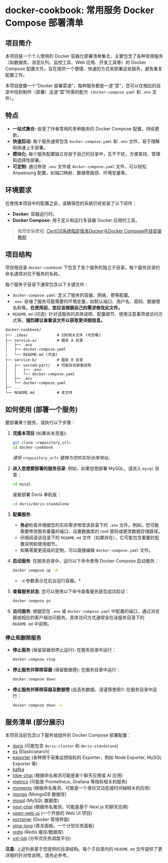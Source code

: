# docker-cookbook: 常用服务 Docker Compose 部署清单

## 项目简介

本项目是一个个人使用的 Docker 容器化部署清单集合，主要包含了各种常用服务（如数据库、消息队列、监控工具、Web 应用、开发工具等）的 Docker Compose 配置文件。旨在提供一个便捷、快速的方式来部署这些服务，避免重复配置工作。

本项目就像一个“Docker 部署菜谱”，每种服务都是一道“菜”，您可以在相应的目录中找到制作（部署）这道“菜”所需的配方（`docker-compose.yaml` 和 `.env` 文件）。

## 特点

*   **一站式集合:** 收录了作者常用的多种服务的 Docker Compose 配置，持续更新。
*   **快速启动:** 每个服务通常包含 `docker-compose.yaml` 和 `.env` 文件，易于理解和快速上手部署。
*   **模块化:** 每个服务配置独立存放于自己的目录中，互不干扰，方便查找、管理和选择性部署。
*   **可定制:** 通过修改 `.env` 文件或 `docker-compose.yaml` 文件，可以轻松 Anpassung 配置，如端口映射、数据卷路径、环境变量等。

## 环境要求

在使用本项目中的配置之前，请确保您的系统已经安装了以下软件：

*   **Docker:** 容器运行时。
*   **Docker Compose:** 用于定义和运行多容器 Docker 应用的工具。

> 推荐安装教程: [CentOS系统指定版本Docker与Docker Compose在线安装教程](https://liboshuai.icu/pages/987e17e9/)

## 项目结构

项目根目录 `docker-cookbook` 下包含了各个服务的独立子目录。每个服务目录的命名通常对应于服务的名称。

每个服务子目录下通常包含以下关键文件：

*   `docker-compose.yaml`: 定义了服务的容器、网络、卷等配置。
*   `.env`: 存储了服务可能需要的环境变量，如默认端口、用户名、密码、数据卷名称等。**在使用前，您应该根据自己的需求修改此文件。**
*   `README.md` (可选): 针对该服务的具体说明、配置细节、使用注意事项或访问方式等。**强烈建议查看该文件以获取更详细信息。**

```
docker-cookbook/
├── .idea/             # IDE相关文件 (可忽略)
├── service-a/         # 服务 A 目录
│   ├── .env
│   ├── docker-compose.yaml
│   └── README.md (可选)
├── service-b/         # 服务 B 目录
│   ├── nested-part/   # 可能存在嵌套结构
│   │   ├── .env
│   │   └── docker-compose.yaml
│   ├── .env
│   └── docker-compose.yaml
├── ...
└── README.md          # 本文件
```

## 如何使用 (部署一个服务)

要部署某个服务，请执行以下步骤：

1.  **克隆本项目** (如果尚未克隆):
    ```bash
    git clone <repository_url>
    cd docker-cookbook
    ```
    *请将 `<repository_url>` 替换为您的实际仓库地址。*

2.  **进入您想要部署的服务目录**:
    例如，如果您想部署 MySQL，请进入 `mysql` 目录：
    ```bash
    cd mysql
    ```
    或者部署 Doris 单机版：
    ```bash
    cd doris/doris-standalone
    ```

3.  **配置服务**:
    *   **务必**检查并根据您的实际需求修改该目录下的 `.env` 文件。例如，您可能需要修改服务暴露的端口、设置数据库的 root 密码或更改数据存储路径。
    *   仔细阅读该目录下的 `README.md` 文件（如果存在），它可能包含重要的配置说明和使用细节。
    *   如果需要更高级的定制，可以直接编辑 `docker-compose.yaml` 文件。

4.  **启动服务**:
    在服务目录中，运行以下命令使用 Docker Compose 启动服务：
    ```bash
    docker compose up -d
    ```
    * `-d` 参数表示在后台运行容器。*

5.  **查看服务状态**:
    您可以使用以下命令查看服务是否成功启动：
    ```bash
    docker compose ps
    ```

6.  **访问服务**:
    根据您在 `.env` 或 `docker-compose.yaml` 中配置的端口，通过浏览器或相应的客户端访问服务。具体访问方式通常会在该服务目录下的 `README.md` 中说明。

### 停止和删除服务

*   **停止服务** (保留容器但停止运行):
    在服务目录中运行：
    ```bash
    docker compose stop
    ```
*   **停止服务并移除容器** (保留数据卷):
    在服务目录中运行：
    ```bash
    docker compose down
    ```
*   **停止服务并移除容器及数据卷** (会丢失数据，请谨慎使用!):
    在服务目录中运行：
    ```bash
    docker compose down -v
    ```

## 服务清单 (部分展示)

本项目当前包含以下服务或组件的 Docker Compose 部署配置：

*   [doris](#doris) (可能包含 `doris-cluster` 和 `doris-standalone`)
*   [es](#es) (Elasticsearch)
*   [exporter](#exporter) (各种用于采集监控指标的 Exporter，例如 Node Exporter, MySQL Exporter 等)
*   [kafka](#kafka)
*   [lobe-chat](#lobe-chat) (根据命名推测可能是某个聊天应用或 AI 应用)
*   [metrics](#metrics) (可能是 Prometheus, Grafana 等指标相关的服务)
*   [moments](#moments) (根据命名推测，可能是一个类社交动态或时间轴相关的应用)
*   [mongo](#mongo) (MongoDB 数据库)
*   [mysql](#mysql) (MySQL 数据库)
*   [next-chat](#next-chat) (根据命名推测，可能是基于 Next.js 的聊天应用)
*   [open-web-ui](#open-web-ui) (一个开放的 Web UI 项目)
*   [portainer](#portainer) (Docker 管理界面)
*   [qing-long](#qing-long) (青龙面板，一个计划任务面板)
*   [redis](#redis) (Redis 缓存/数据库)
*   [xxl-job](#xxl-job) (分布式任务调度平台)

**注意:** 上述列表基于您提供的目录结构。每个子目录内的 `README.md` 文件提供了更详细的针对性说明，请务必参考。
